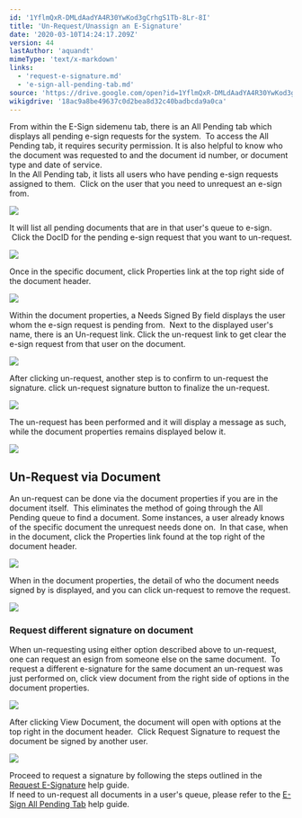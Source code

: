 ```yaml
---
id: '1YflmQxR-DMLdAadYA4R30YwKod3gCrhgS1Tb-8Lr-8I'
title: 'Un-Request/Unassign an E-Signature'
date: '2020-03-10T14:24:17.209Z'
version: 44
lastAuthor: 'aquandt'
mimeType: 'text/x-markdown'
links:
  - 'request-e-signature.md'
  - 'e-sign-all-pending-tab.md'
source: 'https://drive.google.com/open?id=1YflmQxR-DMLdAadYA4R30YwKod3gCrhgS1Tb-8Lr-8I'
wikigdrive: '18ac9a8be49637c0d2bea8d32c40badbcda9a0ca'
---
```

From within the E-Sign sidemenu tab, there is an All Pending tab which displays all pending e-sign requests for the system.  To access the All Pending tab, it requires security permission. It is also helpful to know who the document was requested to and the document id number, or document type and date of service.  
In the All Pending tab, it lists all users who have pending e-sign requests assigned to them.  Click on the user that you need to unrequest an e-sign from.


![](../un-request-unassign-an-e-signature.assets/24a467b16ee736d52bae0e68fd06a021.png)


It will list all pending documents that are in that user's queue to e-sign.  Click the DocID for the pending e-sign request that you want to un-request.


![](../un-request-unassign-an-e-signature.assets/f611cfc52a968eb0d397a8d1a5004121.png)


Once in the specific document, click Properties link at the top right side of the document header.


![](../un-request-unassign-an-e-signature.assets/df6a489b1eb9f2009465c8706e63ed8b.png)


Within the document properties, a Needs Signed By field displays the user whom the e-sign request is pending from.  Next to the displayed user's name, there is an Un-request link. Click the un-request link to get clear the e-sign request from that user on the document.


![](../un-request-unassign-an-e-signature.assets/48e6b587b4b0c2600118555e1575eb86.png)


After clicking un-request, another step is to confirm to un-request the signature. click un-request signature button to finalize the un-request.


![](../un-request-unassign-an-e-signature.assets/15be592da0334baa291d3bf733ed9d00.png)


The un-request has been performed and it will display a message as such, while the document properties remains displayed below it.


![](../un-request-unassign-an-e-signature.assets/61ea869a73572908db450c09f67a724d.png)




## **Un-Request via Document**

An un-request can be done via the document properties if you are in the document itself.  This eliminates the method of going through the All Pending queue to find a document. Some instances, a user already knows of the specific document the unrequest needs done on.  In that case, when in the document, click the Properties link found at the top right of the document header.


![](../un-request-unassign-an-e-signature.assets/1727a829f0888614d055cd349a7dc999.png)


When in the document properties, the detail of who the document needs signed by is displayed, and you can click un-request to remove the request.


![](../un-request-unassign-an-e-signature.assets/858718b35075e491e490a5cddd8c480c.png)


### **Request different signature on document**

When un-requesting using either option described above to un-request, one can request an esign from someone else on the same document.  To request a different e-signature for the same document an un-request was just performed on, click view document from the right side of options in the document properties.


![](../un-request-unassign-an-e-signature.assets/2cf3451bf35683dc0c79bd822ee635fc.png)


After clicking View Document, the document will open with options at the top right in the document header.  Click Request Signature to request the document be signed by another user.


![](../un-request-unassign-an-e-signature.assets/0b9feca2d4de93cb82e874d99b5668e6.png)


Proceed to request a signature by following the steps outlined in the [Request E-Signature](request-e-signature.md) help guide.  
If need to un-request all documents in a user's queue, please refer to the [E-Sign All Pending Tab](e-sign-all-pending-tab.md) help guide.

